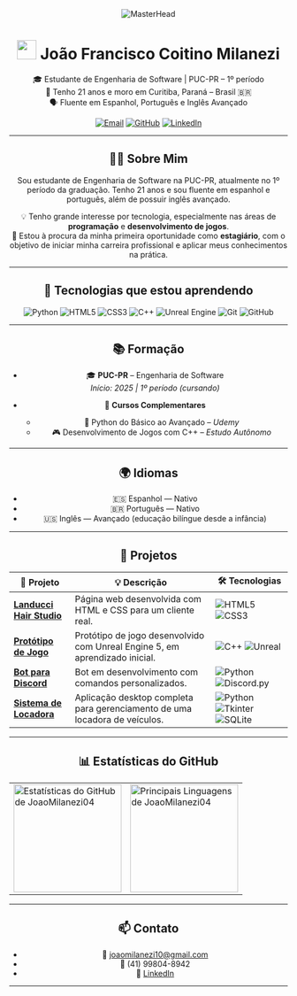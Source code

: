 
<div align="center">

  <img src="https://media4.giphy.com/media/v1.Y2lkPTc5MGI3NjExbHNwbm12MXNxaGV0NmgzNHl4NmdmMGd1ZjVpbjd4eml4YWJ5bnN2aCZlcD12MV9pbnRlcm5hbF9naWZfYnlfaWQmY3Q9Zw/658aOsBU5YXIU24Cvn/giphy.gif" alt="MasterHead" />

  <h1>
    <img src="https://media.giphy.com/media/hvRJCLFzcasrR4ia7z/giphy.gif" width="35">
    João Francisco Coitino Milanezi
  </h1>

🎓 Estudante de Engenharia de Software | PUC-PR – 1º período  
📍 Tenho 21 anos e moro em Curitiba, Paraná – Brasil 🇧🇷  
🗣️ Fluente em Espanhol, Português e Inglês Avançado  

[![Email](https://img.shields.io/badge/Email-joaomilanezi10@gmail.com-red)](mailto:joaomilanezi10@gmail.com)
[![GitHub](https://img.shields.io/badge/GitHub-JoaoMilanezi04-black?logo=github)](https://github.com/JoaoMilanezi04)
[![LinkedIn](https://img.shields.io/badge/LinkedIn-João%20Milanezi-blue?logo=linkedin)](https://www.linkedin.com/in/joao-francisco-m-bbb790341/)  


---

## 👨‍💻 Sobre Mim

Sou estudante de Engenharia de Software na PUC-PR, atualmente no 1º período da graduação. Tenho 21 anos e sou fluente em espanhol e português, além de possuir inglês avançado.  

💡 Tenho grande interesse por tecnologia, especialmente nas áreas de **programação** e **desenvolvimento de jogos**.  
🎯 Estou à procura da minha primeira oportunidade como **estagiário**, com o objetivo de iniciar minha carreira profissional e aplicar meus conhecimentos na prática.

---

## 🧠 Tecnologias que estou aprendendo

<div align="center">

![Python](https://img.shields.io/badge/Python-3776AB?style=for-the-badge&logo=python&logoColor=white)
![HTML5](https://img.shields.io/badge/HTML5-E34F26?style=for-the-badge&logo=html5&logoColor=white)
![CSS3](https://img.shields.io/badge/CSS3-1572B6?style=for-the-badge&logo=css3&logoColor=white)
![C++](https://img.shields.io/badge/C++-00599C?style=for-the-badge&logo=cplusplus&logoColor=white)
![Unreal Engine](https://img.shields.io/badge/Unreal_Engine-000000?style=for-the-badge&logo=unrealengine&logoColor=white)
![Git](https://img.shields.io/badge/Git-F05032?style=for-the-badge&logo=git&logoColor=white)
![GitHub](https://img.shields.io/badge/GitHub-181717?style=for-the-badge&logo=github&logoColor=white)

</div>

---

## 📚 Formação

- 🎓 **PUC-PR** – Engenharia de Software  
  *Início: 2025 | 1º período (cursando)*

- 📘 **Cursos Complementares**
  - 🐍 Python do Básico ao Avançado – *Udemy*
  - 🎮 Desenvolvimento de Jogos com C++ – *Estudo Autônomo*

---

## 🌍 Idiomas

- 🇪🇸 Espanhol — Nativo  
- 🇧🇷 Português — Nativo  
- 🇺🇸 Inglês — Avançado (educação bilíngue desde a infância)

---

## 📂 Projetos

| 📁 Projeto                                         | 💡 Descrição                                                                 | 🛠️ Tecnologias            |
|--------------------------------------------------|------------------------------------------------------------------------------|----------------------------|
| [**Landucci Hair Studio**](https://github.com/JoaoMilanezi04/Landucci-Hair-Studio) | Página web desenvolvida com HTML e CSS para um cliente real.                | ![HTML5](https://img.shields.io/badge/HTML5-E34F26?style=flat&logo=html5&logoColor=white) ![CSS3](https://img.shields.io/badge/CSS3-1572B6?style=flat&logo=css3&logoColor=white) |
| [**Protótipo de Jogo**]()         | Protótipo de jogo desenvolvido com Unreal Engine 5, em aprendizado inicial.  | ![C++](https://img.shields.io/badge/C++-00599C?style=flat&logo=cplusplus&logoColor=white) ![Unreal](https://img.shields.io/badge/Unreal_Engine-000000?style=flat&logo=unrealengine&logoColor=white) |
| [**Bot para Discord**](https://github.com/JoaoMilanezi04/Bot-Discord)              | Bot em desenvolvimento com comandos personalizados.                         | ![Python](https://img.shields.io/badge/Python-3776AB?style=flat&logo=python&logoColor=white) ![Discord.py](https://img.shields.io/badge/discord.py-7289DA?style=flat&logo=discord&logoColor=white) |
| [**Sistema de Locadora**](https://github.com/JoaoMilanezi04/Sistema-Locadora) | Aplicação desktop completa para gerenciamento de uma locadora de veículos. | ![Python](https://img.shields.io/badge/Python-3776AB?style=flat&logo=python&logoColor=white) ![Tkinter](https://img.shields.io/badge/Tkinter-FFD43B?style=flat&logo=python&logoColor=black) ![SQLite](https://img.shields.io/badge/SQLite-003B57?style=flat&logo=sqlite&logoColor=white) |


---

## 📊 Estatísticas do GitHub

<div align="center">
  <table>
    <tr>
      <td>
        <img 
          height="195px"
          src="https://github-readme-stats.vercel.app/api?username=JoaoMilanezi04&show_icons=true&theme=tokyonight&include_all_commits=true&count_private=true" 
          alt="Estatísticas do GitHub de JoaoMilanezi04"
        />
      </td>
      <td>
        <img 
          height="195px"
          src="https://github-readme-stats.vercel.app/api/top-langs/?username=JoaoMilanezi04&layout=compact&langs_count=7&theme=tokyonight" 
          alt="Principais Linguagens de JoaoMilanezi04"
        />
      </td>
    </tr>
  </table>
</div>

---

## 📫 Contato

- 📧 joaomilanezi10@gmail.com  
- 📱 (41) 99804-8942  
- 🔗 [LinkedIn](https://www.linkedin.com/in/joao-francisco-c-bbb790341/)

---
